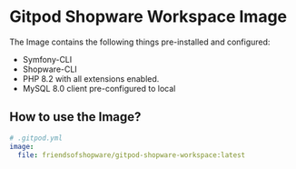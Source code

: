 # Gitpod Shopware Workspace Image

The Image contains the following things pre-installed and configured:

- Symfony-CLI
- Shopware-CLI
- PHP 8.2 with all extensions enabled.
- MySQL 8.0 client pre-configured to local

## How to use the Image?

```yaml
# .gitpod.yml
image:
  file: friendsofshopware/gitpod-shopware-workspace:latest
```

